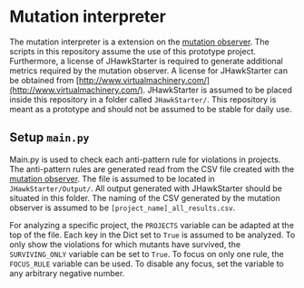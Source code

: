 # Mutation interpreter
The mutation interpreter is a extension on the
[mutation observer](https://github.com/qianqianzhu/mutation_observer).
The scripts in this repository assume the use of this prototype project.
Furthermore, a license of JHawkStarter is required to generate additional
metrics required by the mutation observer. A license for JHawkStarter can
be obtained from [http://www.virtualmachinery.com/](http://www.virtualmachinery.com/).
JHawkStarter is assumed to be placed inside this repository in a folder called
`JHawkStarter/`.
This repository is meant as a prototype and should not be assumed to be stable
for daily use.

## Setup `main.py`
Main.py is used to check each anti-pattern rule for violations in projects.
The anti-pattern rules are generated read from the CSV file created with
the [mutation observer](https://github.com/qianqianzhu/mutation_observer).
The file is assumed to be located in `JHawkStarter/Output/`. All output generated
with JHawkStarter should be situated in this folder. The naming of the CSV
generated by the mutation observer is assumed to be `[project_name]_all_results.csv`.

For analyzing a specific project, the `PROJECTS` variable can be adapted at the
top of the file. Each key in the Dict set to `True` is assumed to be analyzed.
To only show the violations for which mutants have survived, the `SURVIVING_ONLY`
variable can be set to `True`. To focus on only one rule, the `FOCUS_RULE` variable
can be used. To disable any focus, set the variable to any arbitrary negative
number.
